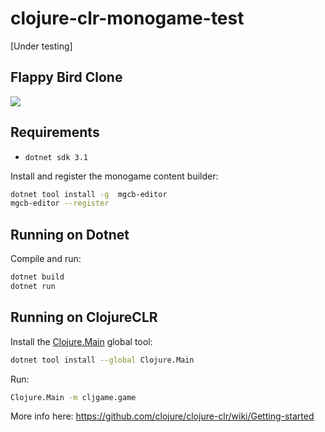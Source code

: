 # clojure-clr-monogame-test
[Under testing]

## Flappy Bird Clone

![](pong-480.gif)

## Requirements

- `dotnet sdk 3.1`

Install and register the monogame content builder:
```bash
dotnet tool install -g  mgcb-editor
mgcb-editor --register
```

## Running on Dotnet

Compile and run:
```bash
dotnet build
dotnet run
```

## Running on ClojureCLR

Install the [Clojure.Main](https://www.nuget.org/packages/Clojure.Main) global tool:
```bash
dotnet tool install --global Clojure.Main
```
Run:
```bash
Clojure.Main -m cljgame.game
```

More info here:
https://github.com/clojure/clojure-clr/wiki/Getting-started
